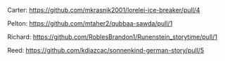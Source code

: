 Carter: https://github.com/mkrasnik2001/lorelei-ice-breaker/pull/4

Pelton: https://github.com/mtaher2/qubbaa-sawda/pull/1

Richard: https://github.com/RoblesBrandon1/Runenstein_storytime/pull/1

Reed: https://github.com/kdiazcac/sonnenkind-german-story/pull/5
